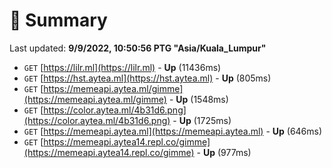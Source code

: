 # 📖 Summary
Last updated: **9/9/2022, 10:50:56 PTG "Asia/Kuala_Lumpur"**

- `GET` [https://lilr.ml](https://lilr.ml) - **Up** (11436ms)
- `GET` [https://hst.aytea.ml](https://hst.aytea.ml) - **Up** (805ms)
- `GET` [https://memeapi.aytea.ml/gimme](https://memeapi.aytea.ml/gimme) - **Up** (1548ms)
- `GET` [https://color.aytea.ml/4b31d6.png](https://color.aytea.ml/4b31d6.png) - **Up** (1725ms)
- `GET` [https://memeapi.aytea.ml](https://memeapi.aytea.ml) - **Up** (646ms)
- `GET` [https://memeapi.aytea14.repl.co/gimme](https://memeapi.aytea14.repl.co/gimme) - **Up** (977ms)
